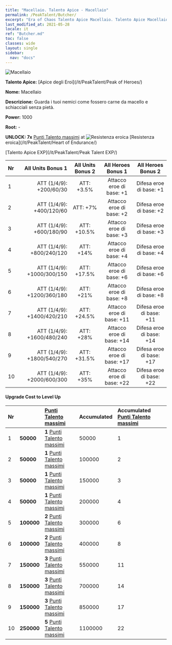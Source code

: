 ```yaml
---
title: "Macellaio. Talento Apice - Macellaio"
permalink: /PeakTalent/Butcher/
excerpt: "Era of Chaos Talento Apice Macellaio. Talento Apice Macellaio. Macellaio"
last_modified_at: 2021-05-28
locale: it
ref: "Butcher.md"
toc: false
classes: wide
layout: single
sidebar:
  nav: "docs"
---
```


  ![Macellaio](/images/pt/talent_1006.png)

  **Talento Apice:** [Apice degli Eroi](/it/PeakTalent/Peak of Heroes/)

  **Nome:** Macellaio

  **Descrizione:** Guarda i tuoi nemici come fossero carne da macello e schiacciali senza pietà.

  **Power:** 1000

  **Root:** -

  **UNLOCK: 7x** [Punti Talento massimi](/ItemsIT/con_934/) at ![Resistenza eroica](/images/pt/talent_1002.png) [Resistenza eroica](/it/PeakTalent/Heart of Endurance/)

  [Talento Apice EXP](/it/PeakTalent/Peak Talent EXP/)

  | Nr | All Units Bonus 1 | All Units Bonus 2 | All Heroes Bonus 1 | All Heroes Bonus 2 |
  |:---|--------------:|:-------------:|:-------------:|:-------------:|
  | 1 | ATT (1/4/9): +200/60/30 | ATT: +3.5% | Attacco eroe di base: +1 | Difesa eroe di base: +1 |
  | 2 | ATT (1/4/9): +400/120/60 | ATT: +7% | Attacco eroe di base: +2 | Difesa eroe di base: +2 |
  | 3 | ATT (1/4/9): +600/180/90 | ATT: +10.5% | Attacco eroe di base: +3 | Difesa eroe di base: +3 |
  | 4 | ATT (1/4/9): +800/240/120 | ATT: +14% | Attacco eroe di base: +4 | Difesa eroe di base: +4 |
  | 5 | ATT (1/4/9): +1000/300/150 | ATT: +17.5% | Attacco eroe di base: +6 | Difesa eroe di base: +6 |
  | 6 | ATT (1/4/9): +1200/360/180 | ATT: +21% | Attacco eroe di base: +8 | Difesa eroe di base: +8 |
  | 7 | ATT (1/4/9): +1400/420/210 | ATT: +24.5% | Attacco eroe di base: +11 | Difesa eroe di base: +11 |
  | 8 | ATT (1/4/9): +1600/480/240 | ATT: +28% | Attacco eroe di base: +14 | Difesa eroe di base: +14 |
  | 9 | ATT (1/4/9): +1800/540/270 | ATT: +31.5% | Attacco eroe di base: +17 | Difesa eroe di base: +17 |
  | 10 | ATT (1/4/9): +2000/600/300 | ATT: +35% | Attacco eroe di base: +22 | Difesa eroe di base: +22 |


#### Upgrade Cost to Level Up

  | Nr | <i class="fas fa-coins"/> | [Punti Talento massimi](/ItemsIT/con_934/) | Accumulated <i class="fas fa-coins"/> | Accumulated [Punti Talento massimi](/ItemsIT/con_934/) |
  |:---|:--------------|:-------------|:-------------|:-------------|
  | 1 | **50000** | **1** [Punti Talento massimi](/ItemsIT/con_934/) | 50000 | 1 |
  | 2 | **50000** | **1** [Punti Talento massimi](/ItemsIT/con_934/) | 100000 | 2 |
  | 3 | **50000** | **1** [Punti Talento massimi](/ItemsIT/con_934/) | 150000 | 3 |
  | 4 | **50000** | **1** [Punti Talento massimi](/ItemsIT/con_934/) | 200000 | 4 |
  | 5 | **100000** | **2** [Punti Talento massimi](/ItemsIT/con_934/) | 300000 | 6 |
  | 6 | **100000** | **2** [Punti Talento massimi](/ItemsIT/con_934/) | 400000 | 8 |
  | 7 | **150000** | **3** [Punti Talento massimi](/ItemsIT/con_934/) | 550000 | 11 |
  | 8 | **150000** | **3** [Punti Talento massimi](/ItemsIT/con_934/) | 700000 | 14 |
  | 9 | **150000** | **3** [Punti Talento massimi](/ItemsIT/con_934/) | 850000 | 17 |
  | 10 | **250000** | **5** [Punti Talento massimi](/ItemsIT/con_934/) | 1100000 | 22 |
